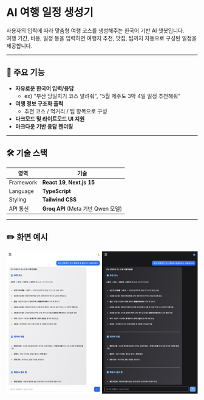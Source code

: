 # AI 여행 일정 생성기

사용자의 입력에 따라 맞춤형 여행 코스를 생성해주는 한국어 기반 AI 챗봇입니다.  
여행 기간, 비용, 일정 등을 입력하면 여행지 추천, 맛집, 팁까지 자동으로 구성된 일정을 제공합니다.

---

## 🚀 주요 기능

- **자유로운 한국어 입력/응답**
    - ex) "부산 당일치기 코스 알려줘", "5월 제주도 3박 4일 일정 추천해줘"
- **여행 정보 구조화 출력**
    - 추천 코스 / 먹거리 / 팁 항목으로 구성
- **다크모드 및 라이트모드 UI 지원**
- **마크다운 기반 응답 렌더링**

---

## 🛠️ 기술 스택

| 영역        | 기술                             |
|-------------|--------------------------------|
| Framework   | **React 19**, **Next.js 15**   |
| Language    | **TypeScript**                 |
| Styling     | **Tailwind CSS**               |
| API 통신     | **Groq API** (Meta 기반 Qwen 모델) |

---

## ✏️ 화면 예시
![readme.png](./public/readme.png)

